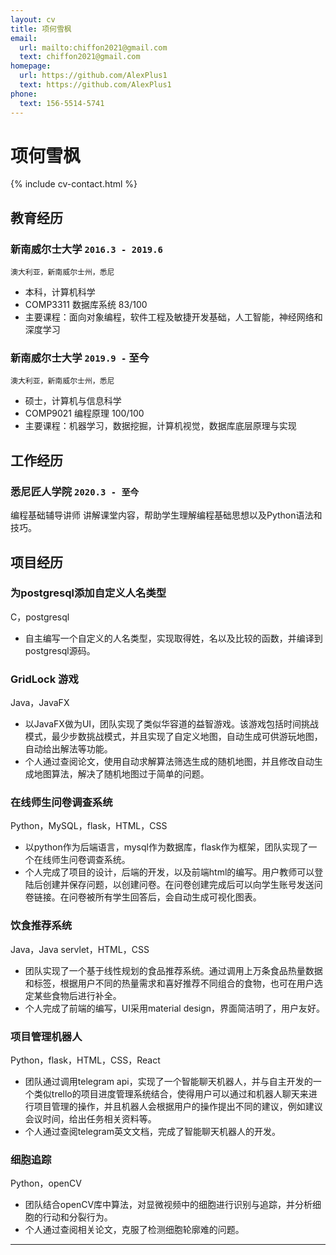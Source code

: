 ```yaml
---
layout: cv
title: 项何雪枫
email:
  url: mailto:chiffon2021@gmail.com
  text: chiffon2021@gmail.com
homepage:
  url: https://github.com/AlexPlus1
  text: https://github.com/AlexPlus1
phone:
  text: 156-5514-5741  
---
```


# 项何雪枫

<!--
include contact information from the front matter
Supported arguments:
    - homepage: url, text
    - phone
    - email
-->

{% include cv-contact.html %}

## 教育经历

### **新南威尔士大学** `2016.3 - 2019.6`

```
澳大利亚，新南威尔士州，悉尼
```

- 本科，计算机科学
- COMP3311 数据库系统 83/100
- 主要课程：面向对象编程，软件工程及敏捷开发基础，人工智能，神经网络和深度学习 

### **新南威尔士大学** `2019.9 -` 至今

```
澳大利亚，新南威尔士州，悉尼
```

- 硕士，计算机与信息科学
- COMP9021 编程原理 100/100
- 主要课程：机器学习，数据挖掘，计算机视觉，数据库底层原理与实现


## 工作经历

### **悉尼匠人学院** `2020.3 - 至今`
编程基础辅导讲师
讲解课堂内容，帮助学生理解编程基础思想以及Python语法和技巧。



## 项目经历
### **为postgresql添加自定义人名类型**
C，postgresql
- 自主编写一个自定义的人名类型，实现取得姓，名以及比较的函数，并编译到postgresql源码。

### **GridLock 游戏**
Java，JavaFX
- 以JavaFX做为UI，团队实现了类似华容道的益智游戏。该游戏包括时间挑战模式，最少步数挑战模式，并且实现了自定义地图，自动生成可供游玩地图，自动给出解法等功能。
- 个人通过查阅论文，使用自动求解算法筛选生成的随机地图，并且修改自动生成地图算法，解决了随机地图过于简单的问题。

### **在线师生问卷调查系统**
Python，MySQL，flask，HTML，CSS
- 以python作为后端语言，mysql作为数据库，flask作为框架，团队实现了一个在线师生问卷调查系统。
- 个人完成了项目的设计，后端的开发，以及前端html的编写。用户教师可以登陆后创建并保存问题，以创建问卷。在问卷创建完成后可以向学生账号发送问卷链接。在问卷被所有学生回答后，会自动生成可视化图表。

### **饮食推荐系统**
Java，Java servlet，HTML，CSS
- 团队实现了一个基于线性规划的食品推荐系统。通过调用上万条食品热量数据和标签，根据用户不同的热量需求和喜好推荐不同组合的食物，也可在用户选定某些食物后进行补全。
- 个人完成了前端的编写，UI采用material design，界面简洁明了，用户友好。

### **项目管理机器人**
Python，flask，HTML，CSS，React
- 团队通过调用telegram api，实现了一个智能聊天机器人，并与自主开发的一个类似trello的项目进度管理系统结合，使得用户可以通过和机器人聊天来进行项目管理的操作，并且机器人会根据用户的操作提出不同的建议，例如建议会议时间，给出任务相关资料等。
- 个人通过查阅telegram英文文档，完成了智能聊天机器人的开发。

### **细胞追踪**
Python，openCV
- 团队结合openCV库中算法，对显微视频中的细胞进行识别与追踪，并分析细胞的行动和分裂行为。
- 个人通过查阅相关论文，克服了检测细胞轮廓难的问题。

---






<!-- ### Footer

Last updated: May 2013 -->
